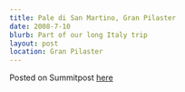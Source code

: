 ```yaml
---
title: Pale di San Martino, Gran Pilaster
date: 2008-7-10
blurb: Part of our long Italy trip
layout: post
location: Gran Pilaster
---
```


Posted on Summitpost [here](https://www.summitpost.org/did-someone-say-gran-pilaster/423172)

